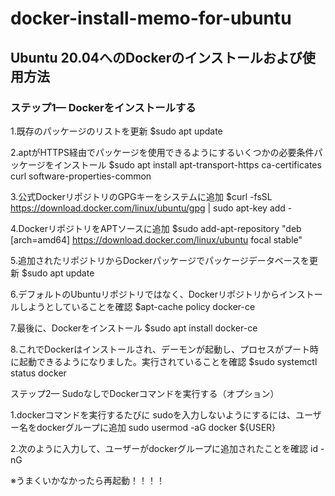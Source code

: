 # docker-install-memo-for-ubuntu

## Ubuntu 20.04へのDockerのインストールおよび使用方法

### ステップ1— Dockerをインストールする

1.既存のパッケージのリストを更新
$sudo apt update


2.aptがHTTPS経由でパッケージを使用できるようにするいくつかの必要条件パッケージをインストール
$sudo apt install apt-transport-https ca-certificates curl software-properties-common


3.公式DockerリポジトリのGPGキーをシステムに追加
$curl -fsSL https://download.docker.com/linux/ubuntu/gpg | sudo apt-key add -


4.DockerリポジトリをAPTソースに追加
$sudo add-apt-repository "deb [arch=amd64] https://download.docker.com/linux/ubuntu focal stable"


5.追加されたリポジトリからDockerパッケージでパッケージデータベースを更新
$sudo apt update


6.デフォルトのUbuntuリポジトリではなく、Dockerリポジトリからインストールしようとしていることを確認
$apt-cache policy docker-ce


7.最後に、Dockerをインストール
$sudo apt install docker-ce


8.これでDockerはインストールされ、デーモンが起動し、プロセスがプート時に起動できるようになりました。実行されていることを確認
$sudo systemctl status docker


ステップ2— SudoなしでDockerコマンドを実行する（オプション）

1.dockerコマンドを実行するたびに sudoを入力しないようにするには、ユーザー名をdockerグループに追加
sudo usermod -aG docker ${USER}


2.次のように入力して、ユーザーがdockerグループに追加されたことを確認
id -nG

※うまくいかなかったら再起動！！！！
